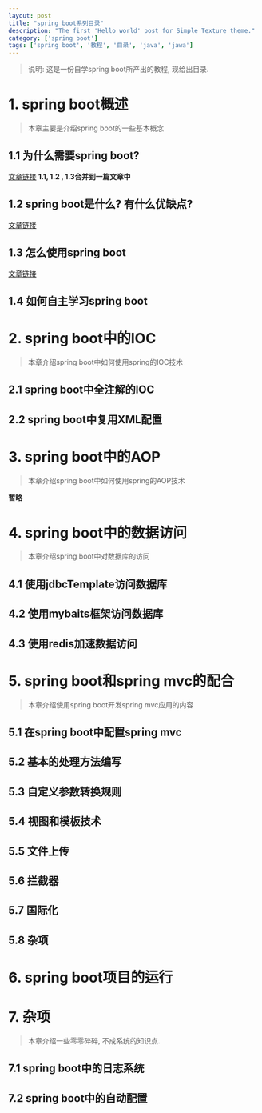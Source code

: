 ```yaml
---
layout: post
title: "spring boot系列目录"
description: "The first 'Hello world' post for Simple Texture theme."
category: ['spring boot']
tags: ['spring boot', '教程', '目录', 'java', 'jawa']
---
```


> 说明: 这是一份自学spring boot所产出的教程, 现给出目录.

# 1. spring boot概述
> 本章主要是介绍spring boot的一些基本概念
## 1.1 为什么需要spring boot?
[文章链接](/springboot/intro.html)
**1.1, 1.2 , 1.3合并到一篇文章中**
## 1.2 spring boot是什么? 有什么优缺点?
[文章链接](/springboot/intro.html)
## 1.3 怎么使用spring boot
[文章链接](/springboot/intro.html)
## 1.4 如何自主学习spring boot
# 2. spring boot中的IOC
> 本章介绍spring boot中如何使用spring的IOC技术
## 2.1 spring boot中全注解的IOC
## 2.2 spring boot中复用XML配置
# 3. spring boot中的AOP
> 本章介绍spring boot中如何使用spring的AOP技术

**暂略**

# 4. spring boot中的数据访问
> 本章介绍spring boot中对数据库的访问
## 4.1 使用jdbcTemplate访问数据库
## 4.2 使用mybaits框架访问数据库
## 4.3 使用redis加速数据访问

# 5. spring boot和spring mvc的配合
> 本章介绍使用spring boot开发spring mvc应用的内容
## 5.1 在spring boot中配置spring mvc
## 5.2 基本的处理方法编写
## 5.3 自定义参数转换规则
## 5.4 视图和模板技术
## 5.5 文件上传
## 5.6 拦截器
## 5.7 国际化
## 5.8 杂项

# 6. spring boot项目的运行

# 7. 杂项
> 本章介绍一些零零碎碎, 不成系统的知识点.
## 7.1 spring boot中的日志系统
## 7.2 spring boot中的自动配置